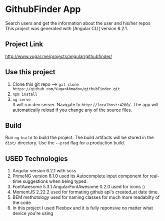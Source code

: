 # GithubFinder App

Search users and get the information about the user and his/her repos  
This project was generated with [Angular CLI] version 6.2.1.

## Project Link
http://www.vugar.me/projects/angular/githubfinder/

## Use this project

1. Clone this git repo --> `git clone https://github.com/VugarAhmadov/githubFinder.git`
2. `npm install`
3. `ng serve`  
  It will run dev server. Navigate to `http://localhost:4200/`. The app will automatically reload if you change any of the source files.


## Build

Run `ng build` to build the project. The build artifacts will be stored in the `dist/` directory. Use the `--prod` flag for a production build.


## USED Technologies
1. Angular version 6.2.1 with scss
2. PrimeNG version 6.1.0
    used its Autocomplete input component for real-time suggestions when being typed.
3. FontAwesome 5.3.1
      AngularFontAwesome 0.2.0
    used for icons :)
4. MomentJS 2.22.2
    used for formating github api's created_at date time.
5. BEM methotology 
    used for naming classes for much more readabilty of the code
6. In this project I used Flexbox and it is fully reponsive no matter what device you're using
